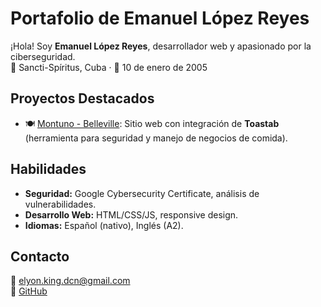 # Portafolio de Emanuel López Reyes

¡Hola! Soy **Emanuel López Reyes**, desarrollador web y apasionado por la ciberseguridad.  
📍 Sancti-Spíritus, Cuba · 📅 10 de enero de 2005  

## Proyectos Destacados
- 🍽️ [Montuno - Belleville](projects/montuno.html): Sitio web con integración de **Toastab** (herramienta para seguridad y manejo de negocios de comida).

## Habilidades
- **Seguridad:** Google Cybersecurity Certificate, análisis de vulnerabilidades.
- **Desarrollo Web:** HTML/CSS/JS, responsive design.
- **Idiomas:** Español (nativo), Inglés (A2).

## Contacto
📧 [elyon.king.dcn@gmail.com](mailto:elyon.king.dcn@gmail.com)  
🔗 [GitHub](https://github.com/emanullopezreyes)
